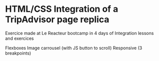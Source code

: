 # HTML/CSS Integration of a TripAdvisor page replica

Exercice made at Le Reacteur bootcamp in 4 days of Integration lessons and exercices

Flexboxes
Image carrousel (with JS button to scroll)
Responsive (3 breakpoints)
